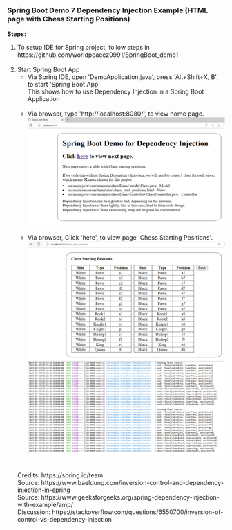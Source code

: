 ### Spring Boot Demo 7 Dependency Injection Example (HTML page with Chess Starting Positions)

**Steps:**
<ol>
<li>To setup IDE for Spring project, follow steps in https://github.com/worldpeacez0991/SpringBoot_demo1</li>

<br/>

<li>Start Spring Boot App
<ul>
<li>Via Spring IDE, open 'DemoApplication.java', press 'Alt+Shift+X, B', to start 'Spring Boot App'<br/>
This shows how to use Dependency Injection in a Spring Boot Application</li><br/>
<li>Via browser, type 'http://localhost:8080/', to view home page.</li>
<kbd><img src="Pic1.PNG" width="500" /></kbd><br/><br/>
<li>Via browser, Click 'here', to view page 'Chess Starting Positions'.</li>
<kbd><img src="Pic2.PNG" width="500" /></kbd><br/>
<kbd><img src="Pic3.PNG" width="500" /></kbd>
</ul>
</li>


<br/>


<br/>
Credits: https://spring.io/team<br/>
Source: https://www.baeldung.com/inversion-control-and-dependency-injection-in-spring<br/>
Source: https://www.geeksforgeeks.org/spring-dependency-injection-with-example/amp/<br/>
Discussion: https://stackoverflow.com/questions/6550700/inversion-of-control-vs-dependency-injection<br/>



